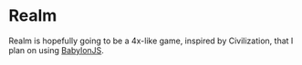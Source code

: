 # Realm

Realm is hopefully going to be a 4x-like game, inspired by Civilization, that I plan on using [BabylonJS](http://www.babylonjs.com).
